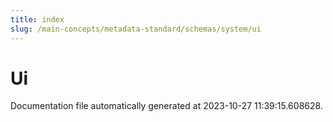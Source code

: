 ```yaml
---
title: index
slug: /main-concepts/metadata-standard/schemas/system/ui
---
```


# Ui

Documentation file automatically generated at 2023-10-27 11:39:15.608628.
